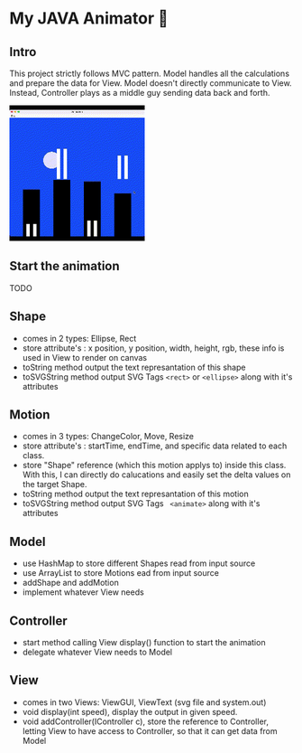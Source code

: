 # My JAVA Animator 🚀

## Intro
This project strictly follows MVC pattern. Model handles all the calculations and prepare the data for View. 
Model doesn't directly communicate to View. Instead, Controller plays as a middle guy sending data back and forth.


![Buildings](buildnigs-GIF.gif)


## Start the animation
TODO

## Shape
  - comes in 2 types: Ellipse, Rect
  - store attribute's : x position, y position, width, height, rgb, these info is used in View to render on canvas  
  - toString method output the text represantation of this shape
  - toSVGString method output SVG Tags `<rect>` or `<ellipse>`  along with it's attributes


## Motion
  - comes in 3 types: ChangeColor, Move, Resize
  - store attribute's : startTime, endTime, and specific data related to each class.
  - store "Shape" reference (which this motion applys to) inside this class. With this, I can directly do calucations and easily set the delta values on the target Shape.
  - toString method output the text represantation of this motion
  - toSVGString method output SVG Tags ``` <animate>``` along with it's attributes

## Model 
 - use HashMap to store different Shapes read from input source
 - use ArrayList to store Motions ead from input source
 - addShape and addMotion
 - implement whatever View needs

## Controller
 - start method calling View display() function to start the animation
 - delegate whatever View needs to Model

## View
 - comes in two Views: ViewGUI, ViewText (svg file and system.out)
 - void display(int speed), display the output in given speed.
 - void addController(IController c), store the reference to Controller, letting View to have access to Controller, so that it can get data from Model




